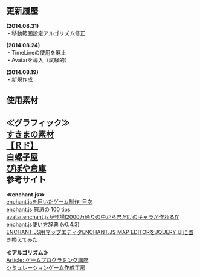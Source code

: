 更新履歴
--------
**(2014.08.31)**  
・移動範囲設定アルゴリズム修正  

**(2014.08.24)**  
・TimeLineの使用を廃止  
・Avatarを導入（試験的）  

**(2014.08.19)**  
・新規作成  

使用素材
--------
**≪グラフィック≫**  
[すきまの素材](http://wato5576.sukimakaze.com/)  
[【Ｒド】](http://www.geocities.co.jp/Milano-Cat/3319/)  
[白螺子屋](http://hi79.web.fc2.com/)  
[ぴぽや倉庫](http://piposozai.wiki.fc2.com/)  
参考サイト
----------
**≪enchant.js≫**  
[enchant.jsを用いたゲーム制作-目次](http://blog.livedoor.jp/kamikaze_cyclone/archives/33044647.html)  
[enchant.js 怒涛の 100 tips](http://tmlife.net/programming/javascript/enchant-js-100-tips.html)  
[avatar.enchant.jsが登場!2000万通りの中から君だけのキャラが作れる!?](http://wise9.jp/archives/7060)  
[enchant.js使い方辞典 (v0.4.3)](http://www.openspc2.org/reibun/enchant.js/v0.4.3/)  
[ENCHANT.JS用マップエディタENCHANT.JS MAP EDITORをJQUERY UIに置き換えてみた](http://blog.simtter.com/enchantmapeditor%E3%82%92jquery-ui%E3%81%AB%E7%BD%AE%E3%81%8D%E6%8F%9B%E3%81%88%E3%81%A6%E3%81%BF%E3%81%9F/)  

**≪アルゴリズム≫**  
[Article: ゲームプログラミング講座](http://gumina.sakura.ne.jp/CREATION/OLD/MAKING/)  
[シミュレーションゲーム作成工房](http://www.jyouhoukaiseki.com/index.html)  
